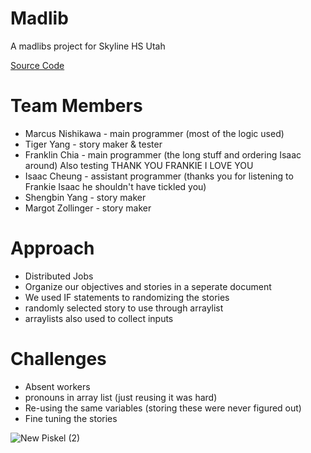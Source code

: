 # Madlib
A madlibs project for Skyline HS Utah 

[Source Code](https://github.com/fugu2000/madlib/tree/main/src)

# Team Members
* Marcus Nishikawa - main programmer (most of the logic used)
* Tiger Yang - story maker & tester
* Franklin Chia - main programmer (the long stuff and ordering Isaac around) Also testing THANK YOU FRANKIE I LOVE YOU
* Isaac Cheung - assistant programmer (thanks you for listening to Frankie Isaac he shouldn't have tickled you)
* Shengbin Yang - story maker
* Margot Zollinger - story maker

# Approach 
* Distributed Jobs
* Organize our objectives and stories in a seperate document
* We used IF statements to randomizing the stories
* randomly selected story to use through arraylist
* arraylists also used to collect inputs

# Challenges 
* Absent workers 
* pronouns in array list (just reusing it was hard)
* Re-using the same variables (storing these were never figured out)
* Fine tuning the stories


![New Piskel (2)](https://github.com/user-attachments/assets/843bf584-920f-4ce2-9c6d-ba5ba47e1353)

